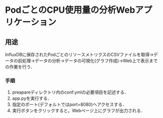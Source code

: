 # PodごとのCPU使用量の分析Webアプリケーション

## 用途
InfluxDBに保存されたPodごとのリソースメトリクスのCSVファイルを取得→データの前処理→データの分析→データの可視化(グラフ作成)→Web上で表示までの作業を行う．



### 手順
1. preapareディレクトリ内のconf.ymlの必要項目を記述する．
1. app.pyを実行する．
1. 指定のポート(デフォルトではport=8080)へアクセスする．
1. 実行ボタンをクリックすると，Webページ上にグラフが出力される．
